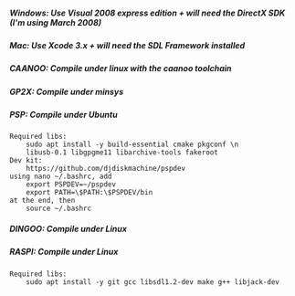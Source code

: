 ##### Windows: Use Visual 2008 express edition + will need the DirectX SDK (I'm using March 2008)

##### Mac: Use Xcode 3.x + will need the SDL Framework installed

##### CAANOO: Compile under linux with the caanoo toolchain

##### GP2X: Compile under minsys

##### PSP: Compile under Ubuntu
	Required libs:
		sudo apt install -y build-essential cmake pkgconf \n
		libusb-0.1 libgpgme11 libarchive-tools fakeroot
	Dev kit:
		https://github.com/djdiskmachine/pspdev
	using nano ~/.bashrc, add
		export PSPDEV=~/pspdev
		export PATH=\$PATH:\$PSPDEV/bin
	at the end, then 
		source ~/.bashrc

##### DINGOO: Compile under Linux

##### RASPI: Compile under Linux
	Required libs:
	    sudo apt install -y git gcc libsdl1.2-dev make g++ libjack-dev

